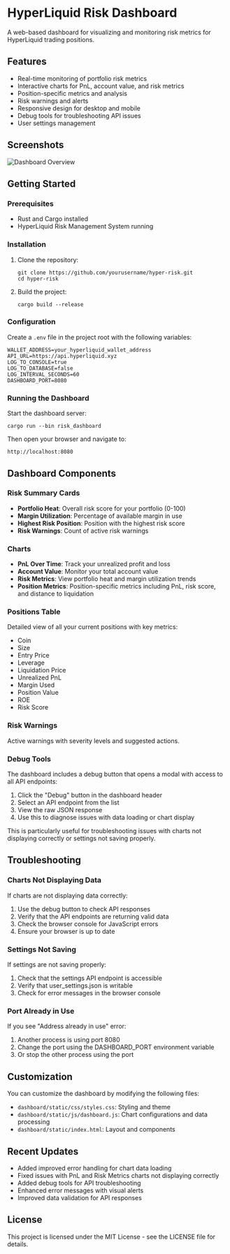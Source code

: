 # HyperLiquid Risk Dashboard

A web-based dashboard for visualizing and monitoring risk metrics for HyperLiquid trading positions.

## Features

- Real-time monitoring of portfolio risk metrics
- Interactive charts for PnL, account value, and risk metrics
- Position-specific metrics and analysis
- Risk warnings and alerts
- Responsive design for desktop and mobile
- Debug tools for troubleshooting API issues
- User settings management

## Screenshots

![Dashboard Overview](screenshots/dashboard.png)

## Getting Started

### Prerequisites

- Rust and Cargo installed
- HyperLiquid Risk Management System running

### Installation

1. Clone the repository:
   ```
   git clone https://github.com/yourusername/hyper-risk.git
   cd hyper-risk
   ```

2. Build the project:
   ```
   cargo build --release
   ```

### Configuration

Create a `.env` file in the project root with the following variables:

```
WALLET_ADDRESS=your_hyperliquid_wallet_address
API_URL=https://api.hyperliquid.xyz
LOG_TO_CONSOLE=true
LOG_TO_DATABASE=false
LOG_INTERVAL_SECONDS=60
DASHBOARD_PORT=8080
```

### Running the Dashboard

Start the dashboard server:

```
cargo run --bin risk_dashboard
```

Then open your browser and navigate to:

```
http://localhost:8080
```

## Dashboard Components

### Risk Summary Cards

- **Portfolio Heat**: Overall risk score for your portfolio (0-100)
- **Margin Utilization**: Percentage of available margin in use
- **Highest Risk Position**: Position with the highest risk score
- **Risk Warnings**: Count of active risk warnings

### Charts

- **PnL Over Time**: Track your unrealized profit and loss
- **Account Value**: Monitor your total account value
- **Risk Metrics**: View portfolio heat and margin utilization trends
- **Position Metrics**: Position-specific metrics including PnL, risk score, and distance to liquidation

### Positions Table

Detailed view of all your current positions with key metrics:

- Coin
- Size
- Entry Price
- Leverage
- Liquidation Price
- Unrealized PnL
- Margin Used
- Position Value
- ROE
- Risk Score

### Risk Warnings

Active warnings with severity levels and suggested actions.

### Debug Tools

The dashboard includes a debug button that opens a modal with access to all API endpoints:

1. Click the "Debug" button in the dashboard header
2. Select an API endpoint from the list
3. View the raw JSON response
4. Use this to diagnose issues with data loading or chart display

This is particularly useful for troubleshooting issues with charts not displaying correctly or settings not saving properly.

## Troubleshooting

### Charts Not Displaying Data

If charts are not displaying data correctly:

1. Use the debug button to check API responses
2. Verify that the API endpoints are returning valid data
3. Check the browser console for JavaScript errors
4. Ensure your browser is up to date

### Settings Not Saving

If settings are not saving properly:

1. Check that the settings API endpoint is accessible
2. Verify that user_settings.json is writable
3. Check for error messages in the browser console

### Port Already in Use

If you see "Address already in use" error:

1. Another process is using port 8080
2. Change the port using the DASHBOARD_PORT environment variable
3. Or stop the other process using the port

## Customization

You can customize the dashboard by modifying the following files:

- `dashboard/static/css/styles.css`: Styling and theme
- `dashboard/static/js/dashboard.js`: Chart configurations and data processing
- `dashboard/static/index.html`: Layout and components

## Recent Updates

- Added improved error handling for chart data loading
- Fixed issues with PnL and Risk Metrics charts not displaying correctly
- Added debug tools for API troubleshooting
- Enhanced error messages with visual alerts
- Improved data validation for API responses

## License

This project is licensed under the MIT License - see the LICENSE file for details. 